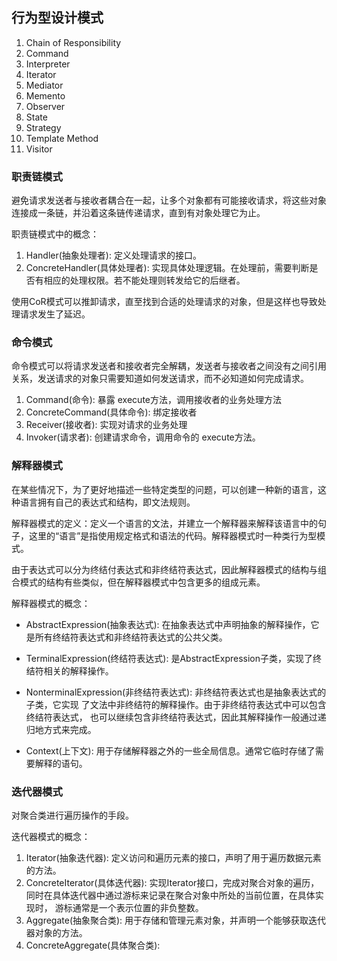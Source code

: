 ## 行为型设计模式
1. Chain of Responsibility
2. Command
3. Interpreter
4. Iterator
1. Mediator
1. Memento
1. Observer
1. State
1. Strategy
1. Template Method
1. Visitor

### 职责链模式
避免请求发送者与接收者耦合在一起，让多个对象都有可能接收请求，将这些对象连接成一条链，并沿着这条链传递请求，直到有对象处理它为止。

职责链模式中的概念：
1. Handler(抽象处理者): 定义处理请求的接口。
2. ConcreteHandler(具体处理者): 实现具体处理逻辑。在处理前，需要判断是否有相应的处理权限。若不能处理则转发给它的后继者。


使用CoR模式可以推卸请求，直至找到合适的处理请求的对象，但是这样也导致处理请求发生了延迟。
### 命令模式
命令模式可以将请求发送者和接收者完全解耦，发送者与接收者之间没有之间引用关系，发送请求的对象只需要知道如何发送请求，而不必知道如何完成请求。

1. Command(命令): 暴露 execute方法，调用接收者的业务处理方法
2. ConcreteCommand(具体命令): 绑定接收者
3. Receiver(接收者): 实现对请求的业务处理
4. Invoker(请求者): 创建请求命令，调用命令的 execute方法。

### 解释器模式
在某些情况下，为了更好地描述一些特定类型的问题，可以创建一种新的语言，这种语言拥有自己的表达式和结构，即文法规则。

解释器模式的定义：定义一个语言的文法，并建立一个解释器来解释该语言中的句子，这里的“语言”是指使用规定格式和语法的代码。解释器模式时一种类行为型模式。

由于表达式可以分为终结付表达式和非终结符表达式，因此解释器模式的结构与组合模式的结构有些类似，但在解释器模式中包含更多的组成元素。

解释器模式的概念：

* AbstractExpression(抽象表达式): 在抽象表达式中声明抽象的解释操作，它是所有终结符表达式和非终结符表达式的公共父类。
* TerminalExpression(终结符表达式): 是AbstractExpression子类，实现了终结符相关的解释操作。
* NonterminalExpression(非终结符表达式): 非终结符表达式也是抽象表达式的子类，它实现
了文法中非终结符的解释操作。由于非终结符表达式中可以包含终结符表达式，
也可以继续包含非终结符表达式，因此其解释操作一般通过递归地方式来完成。

* Context(上下文): 用于存储解释器之外的一些全局信息。通常它临时存储了需要解释的语句。
### 迭代器模式
对聚合类进行遍历操作的手段。

迭代器模式的概念：
1. Iterator(抽象迭代器): 定义访问和遍历元素的接口，声明了用于遍历数据元素的方法。
2. ConcreteIterator(具体迭代器): 实现Iterator接口，完成对聚合对象的遍历，同时在具体迭代器中通过游标来记录在聚合对象中所处的当前位置，在具体实现时，
游标通常是一个表示位置的非负整数。
3. Aggregate(抽象聚合类): 用于存储和管理元素对象，并声明一个能够获取迭代器对象的方法。
4. ConcreteAggregate(具体聚合类): 
